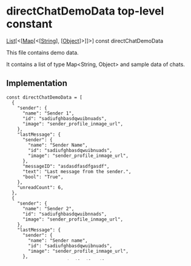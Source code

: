 
<div>

# directChatDemoData top-level constant

</div>


[List](https://api.flutter.dev/flutter/dart-core/List-class.html)[\<[[Map](https://api.flutter.dev/flutter/dart-core/Map-class.html)[\<[[String](https://api.flutter.dev/flutter/dart-core/String-class.html)],
[[Object](https://api.flutter.dev/flutter/dart-core/Object-class.html)]\>]]\>]
const directChatDemoData



This file contains demo data.

It contains a list of type Map\<String, Object\> and sample data of
chats.



## Implementation

``` language-dart
const directChatDemoData = [
  {
    "sender": {
      "name": "Sender 1",
      "id": "sadiufghbasdqwuibnuads",
      "image": "sender_profile_inmage_url",
    },
    "lastMessage": {
      "sender": {
        "name": "Sender Name",
        "id": "sadiufghbasdqwuibnuads",
        "image": "sender_profile_inmage_url",
      },
      "messageID": "asdasdfasdfgasdf",
      "text": "Last message from the sender.",
      "bool": "True",
    },
    "unreadCount": 6,
  },
  {
    "sender": {
      "name": "Sender 2",
      "id": "sadiufghbasdqwuibnnads",
      "image": "sender_profile_inmage_url",
    },
    "lastMessage": {
      "sender": {
        "name": "Sender name",
        "id": "sadiufghbasdqwuibnuads",
        "image": "sender_profile_inmage_url",
      },
      "messageID": "asdasdfasdfgasdf",
      "text": "Last message from the sender.",
      "bool": "True",
    },
    "unreadCount": 6,
  },
  {
    "sender": {
      "name": "Sender 8",
      "id": "sadiusfgafghbasdqwuibnuads",
      "image": "sender_profile_inmage_url",
    },
    "lastMessage": {
      "sender": {
        "name": "Sender Name",
        "id": "sadiufghbasdqwuibnuads",
        "image": "sender_profile_inmage_url",
      },
      "messageID": "asdasdfasdfgasdf",
      "text": "Latest message",
      "bool": "True",
    },
    "unreadCount": 3,
  },
  {
    "sender": {
      "name": "Sender 7",
      "id": "sasdasddiufghbasdqwuibnuads",
      "image": "sender_profile_inmage_url",
    },
    "lastMessage": {
      "sender": {
        "name": "Sender Name",
        "id": "sadiufghbasdqwuibnuads",
        "image": "sender_profile_inmage_url",
      },
      "messageID": "asdasdfasdfgasdf",
      "text": "Latest message",
      "bool": "True",
    },
    "unreadCount": 3,
  },
  {
    "sender": {
      "name": "Sender 6",
      "id": "sadiufghbassadasddqwuibnuads",
      "image": "sender_profile_inmage_url",
    },
    "lastMessage": {
      "sender": {
        "name": "Sender Name",
        "id": "sadiufghbasdqwuibnuads",
        "image": "sender_profile_inmage_url",
      },
      "messageID": "asdasdfasdfgasdf",
      "text": "Latest message",
      "bool": "True",
    },
    "unreadCount": 3,
  },
  {
    "sender": {
      "name": "Sender 5",
      "id": "sadiufghbasdqwsaduibnuads",
      "image": "sender_profile_inmage_url",
    },
    "lastMessage": {
      "sender": {
        "name": "Sender 5",
        "id": "sadiufghbasdqwdfdibnuads",
        "image": "sender_profile_inmage_url",
      },
      "messageID": "asdasdfasdfgasdf",
      "text": "Latest message",
      "bool": "True",
    },
    "unreadCount": 3,
  },
  {
    "sender": {
      "name": "Sender 4",
      "id": "sadiufghbsdasdqwuibnuads",
      "image": "sender_profile_inmage_url",
    },
    "lastMessage": {
      "sender": {
        "name": "Sender Name",
        "id": "sadiufghbasdqwuibnuads",
        "image": "sender_profile_inmage_url",
      },
      "messageID": "asdasdfasdfgasdf",
      "text": "Latest message",
      "bool": "True",
    },
    "unreadCount": 3,
  },
  {
    "sender": {
      "name": "Sender 41",
      "id": "sadiufghbadgsdqwuibnuads",
      "image": "sender_profile_inmage_url",
    },
    "lastMessage": {
      "sender": {
        "name": "Sender Name",
        "id": "sadiufghbasdqwuibnuads",
        "image": "sender_profile_inmage_url",
      },
      "messageID": "asdasdfasdfgasdf",
      "text": "Latest message",
      "bool": "True",
    },
    "unreadCount": 1,
  },
  {
    "sender": {
      "name": "Sender 13",
      "id": "sadiufghbadsfsdqwuibnuads",
      "image": "sender_profile_inmage_url",
    },
    "lastMessage": {
      "sender": {
        "name": "Sender Name",
        "id": "sadiufghbasdqwuibnuads",
        "image": "sender_profile_inmage_url",
      },
      "messageID": "asdasdfasdfgasdf",
      "text": "Latest message",
      "bool": "True",
    },
    "unreadCount": 8,
  },
];
```







1.  [talawa](../index.html)
2.  [direct_chat_demo_data](../demo_server_data_direct_chat_demo_data/)
3.  directChatDemoData constant

##### direct_chat_demo_data library







